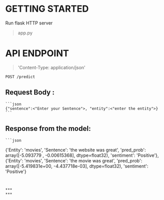 # GETTING STARTED
Run flask HTTP server

>app.py

# API ENDPOINT
>'Content-Type: application/json'

```POST /predict```

## Request Body : 
    ```json
    {"sentence":<"Enter your Sentence">, "entity":<"enter the entity">}
    ```
## Response from the model: 
    ```json
  {'Entity': 'movies',
  'Sentence': 'the website was great',
  'pred_prob': array([-5.093779  , -0.00615368], dtype=float32),
  'sentiment': 'Positive'},
 {'Entity': 'movies',
  'Sentence': 'the movie was great',
  'pred_prob': array([-5.419831e+00, -4.437718e-03], dtype=float32),
  'sentiment': 'Positive'}   
  ```


***
***
